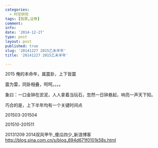 ```yaml
---
categories:
  - 时空研究
tags: [股票,证券]
comment: 
info: 
date: '2014-12-27'
type: post
layout: post
published: true
slug: '20141227 2015乙未羊年'
title: '20141227 2015乙未羊年'

---
```


2015 俺的本命年，属震卦，上下皆震

震为雷，同卦相叠，呵呵。。。。

象曰：一口金钟在淤泥，人人拿着当玩石，忽然一日钟悬起，响亮一声天下知。

巧合的是，上下半年均有一个关键时间点

201503-201504

201510-201511


20131209 2014双风甲午_傻瓜四少_新浪博客
http://blog.sina.com.cn/s/blog_694d671f0101k58s.html
